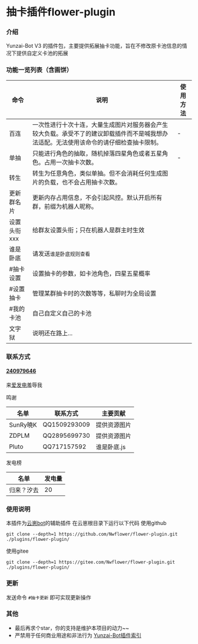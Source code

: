 # 抽卡插件flower-plugin
### 介绍
Yunzai-Bot V3 的插件包，主要提供拓展抽卡功能，旨在不修改原卡池信息的情况下提供自定义卡池的拓展

### 功能一览列表（含画饼）

| 命令      | 说明                                                                   | 使用方法 |
|---------|----------------------------------------------------------------------|------|
| 百连      | 一次性进行十次十连，大量生成图片对服务器会产生较大负载。承受不了的建议卸载插件而不是喊我想办法适配。无法使用该命令的请仔细检查抽卡限制。 | -    |
| 单抽      | 只能进行角色的抽取，随机掉落四星角色或者五星角色。占用一次抽卡次数。                                   | -    |
| 转生      | 转生为任意角色，类似单抽。但不会消耗任何生成图片的负载，也不会占用抽卡次数。                               |      |
| 更新群名片   | 更新内存占用信息，不会引起风控。默认开启所有群，前缀为机器人昵称。                                    |      |
| 设置头衔xxx | 给群友设置头衔；只在机器人是群主时生效                                                  |      |
| 谁是卧底    | 请发送`谁是卧底规则查看`                                                        |      |
| #抽卡设置   | 设置抽卡的参数，如卡池角色，四星五星概率                                                 |      |
| #设置抽卡   | 管理某群抽卡时的次数等等，私聊时为全局设置                                                |      |
| #我的卡池   | 自己自定义自己的卡池                                                           |      |
| 文字狱     | 说明还在路上...                                                            |      |

### 联系方式
#### [240979646](https://jq.qq.com/?_wv=1027&k=gxBix6w7)

来[爱发电](https://afdian.net/a/Nwflower)羞辱我

鸣谢

| 名单      | 联系方式         | 主要贡献    |
|---------|--------------|---------|
| SunRy曉K | QQ1509293009 | 提供资源图片  |
| ZDPLM   | QQ2895699730 | 提供资源图片  |
| Pluto   | QQ717157592  | 谁是卧底.js |

发电榜

| 名单      | 发电量 |
|---------|--------------|
| 归来？汐去 | 20 |

### 使用说明

本插件为[云崽bot](https://gitee.com/Le-niao/Yunzai-Bot)的辅助插件
在云崽根目录下运行以下代码
使用github
```
git clone --depth=1 https://github.com/Nwflower/flower-plugin.git ./plugins/flower-plugin/
```
使用gitee
```
git clone --depth=1 https://gitee.com/Nwflower/flower-plugin.git ./plugins/flower-plugin/
```

### 更新
发送命令 `#抽卡更新` 即可实现更新操作

### 其他
- 最后再求个star，你的支持是维护本项目的动力~~
- 严禁用于任何商业用途和非法行为
[Yunzai-Bot插件索引](https://gitee.com/Hikari666/Yunzai-Bot-plugins-index) 